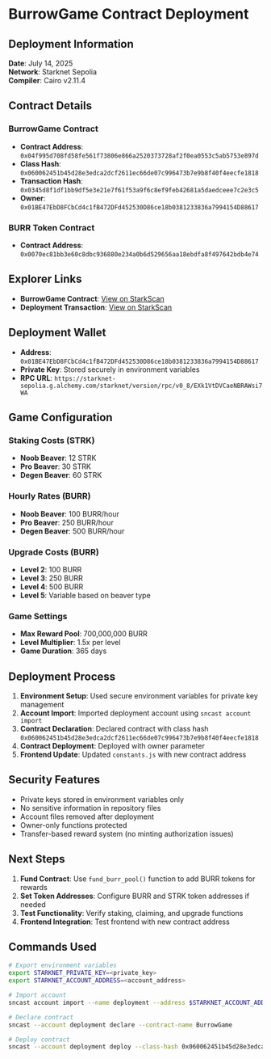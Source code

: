 # BurrowGame Contract Deployment

## Deployment Information

**Date**: July 14, 2025  
**Network**: Starknet Sepolia  
**Compiler**: Cairo v2.11.4  

## Contract Details

### BurrowGame Contract
- **Contract Address**: `0x04f995d708fd58fe561f73806e866a2520373728af2f0ea0553c5ab5753e897d`
- **Class Hash**: `0x060062451b45d28e3edca2dcf2611ec66de07c996473b7e9b8f40f4eecfe1818`
- **Transaction Hash**: `0x0345d8f1df1bb9df5e3e21e7f61f53a9f6c8ef9feb42681a5daedceee7c2e3c5`
- **Owner**: `0x01BE47EbD8FCbCd4c1fB472DFd452530D86ce18b0381233836a7994154D88617`

### BURR Token Contract
- **Contract Address**: `0x0070ec81bb3e60c8dbc936880e234a0b6d529656aa18ebdfa8f497642bdb4e74`

## Explorer Links

- **BurrowGame Contract**: [View on StarkScan](https://sepolia.starkscan.co/contract/0x04f995d708fd58fe561f73806e866a2520373728af2f0ea0553c5ab5753e897d)
- **Deployment Transaction**: [View on StarkScan](https://sepolia.starkscan.co/tx/0x0345d8f1df1bb9df5e3e21e7f61f53a9f6c8ef9feb42681a5daedceee7c2e3c5)

## Deployment Wallet

- **Address**: `0x01BE47EbD8FCbCd4c1fB472DFd452530D86ce18b0381233836a7994154D88617`
- **Private Key**: Stored securely in environment variables
- **RPC URL**: `https://starknet-sepolia.g.alchemy.com/starknet/version/rpc/v0_8/EXk1VtDVCaeNBRAWsi7WA`

## Game Configuration

### Staking Costs (STRK)
- **Noob Beaver**: 12 STRK
- **Pro Beaver**: 30 STRK  
- **Degen Beaver**: 60 STRK

### Hourly Rates (BURR)
- **Noob Beaver**: 100 BURR/hour
- **Pro Beaver**: 250 BURR/hour
- **Degen Beaver**: 500 BURR/hour

### Upgrade Costs (BURR)
- **Level 2**: 100 BURR
- **Level 3**: 250 BURR
- **Level 4**: 500 BURR
- **Level 5**: Variable based on beaver type

### Game Settings
- **Max Reward Pool**: 700,000,000 BURR
- **Level Multiplier**: 1.5x per level
- **Game Duration**: 365 days

## Deployment Process

1. **Environment Setup**: Used secure environment variables for private key management
2. **Account Import**: Imported deployment account using `sncast account import`
3. **Contract Declaration**: Declared contract with class hash `0x060062451b45d28e3edca2dcf2611ec66de07c996473b7e9b8f40f4eecfe1818`
4. **Contract Deployment**: Deployed with owner parameter
5. **Frontend Update**: Updated `constants.js` with new contract address

## Security Features

- Private keys stored in environment variables only
- No sensitive information in repository files
- Account files removed after deployment
- Owner-only functions protected
- Transfer-based reward system (no minting authorization issues)

## Next Steps

1. **Fund Contract**: Use `fund_burr_pool()` function to add BURR tokens for rewards
2. **Set Token Addresses**: Configure BURR and STRK token addresses if needed
3. **Test Functionality**: Verify staking, claiming, and upgrade functions
4. **Frontend Integration**: Test frontend with new contract address

## Commands Used

```bash
# Export environment variables
export STARKNET_PRIVATE_KEY=<private_key>
export STARKNET_ACCOUNT_ADDRESS=<account_address>

# Import account
sncast account import --name deployment --address $STARKNET_ACCOUNT_ADDRESS --private-key $STARKNET_PRIVATE_KEY --type oz

# Declare contract
sncast --account deployment declare --contract-name BurrowGame

# Deploy contract
sncast --account deployment deploy --class-hash 0x060062451b45d28e3edca2dcf2611ec66de07c996473b7e9b8f40f4eecfe1818 --constructor-calldata $STARKNET_ACCOUNT_ADDRESS
``` 